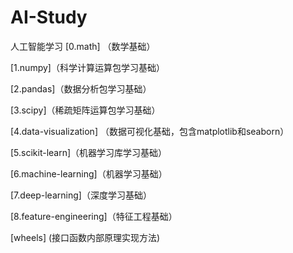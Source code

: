 # AI-Study
人工智能学习
[0.math] （数学基础）

[1.numpy]（科学计算运算包学习基础）

[2.pandas]（数据分析包学习基础）

[3.scipy]（稀疏矩阵运算包学习基础）

[4.data-visualization] （数据可视化基础，包含matplotlib和seaborn）

[5.scikit-learn]（机器学习库学习基础）

[6.machine-learning]（机器学习基础）

[7.deep-learning]（深度学习基础）

[8.feature-engineering]（特征工程基础）

[wheels] (接口函数内部原理实现方法)
